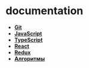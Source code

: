 # documentation


* **<a href="./git/readme.md">Git</a>**
* **<a href="./js/readme.md">JavaScript</a>**
* **<a href="./typescript/readme.md">TypeScript</a>**
* **<a href="./react/readme.md">React</a>**
* **<a href="./redux/readme.md">Redux</a>**
* **<a href="./algorytms/readme.md">Алгоритмы</a>**



